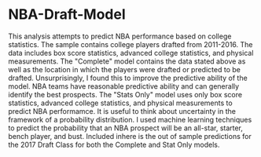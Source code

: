 # NBA-Draft-Model
This analysis attempts to predict NBA performance based on college statistics. The sample contains college players drafted from 2011-2016. The data includes box score statistics, advanced college statistics, and physical measurements. The "Complete" model contains the data stated above as well as the location in which the players were drafted or predicted to be drafted. Unsurprisingly, I found this to improve the predictive ability of the model. NBA teams have reasonable predictive ability and can generally identify the best prospects. The "Stats Only" model uses only box score statistics, advanced college statistics, and physical measurements to predict NBA performamce. It is useful to think about uncertainty in the framework of a probability distribution. I used machine learning techniques to predict the probability that an NBA prospect will be an all-star, starter, bench player, and bust. Included inhere is the out of sample predictions for the 2017 Draft Class for both the Complete and Stat Only models.
